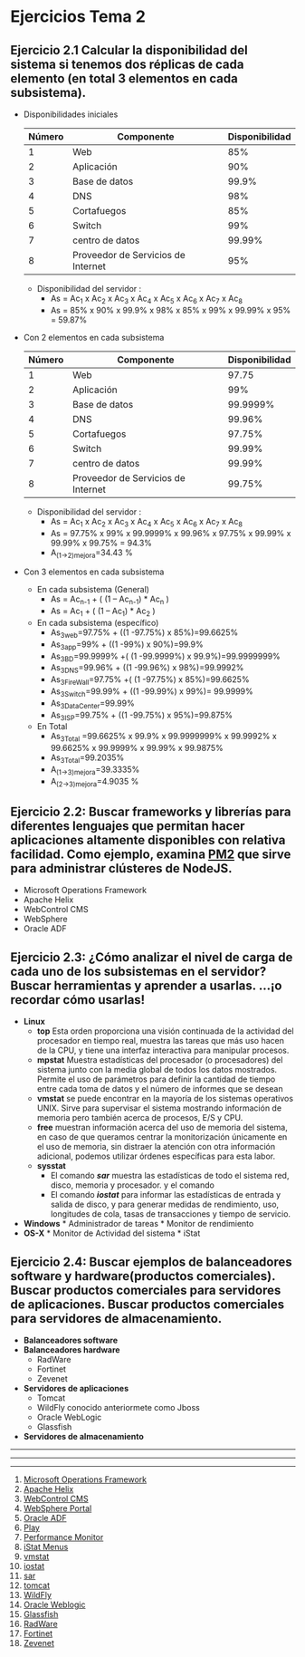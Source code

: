 # Ejercicios Tema 2

## Ejercicio 2.1 Calcular la disponibilidad del sistema si tenemos dos réplicas de cada elemento (en total 3 elementos en cada subsistema). 

* Disponibilidades iniciales 
	<table summary="Disponibilidad del sistema inicial">
	 	<thead>
			<tr>
			<th scope="col">Número</th>
			<th scope="col">Componente</th>
		   <th scope="col">Disponibilidad</th>
		   </tr>
	       </thead>
	       <tbody>
		 <tr> <td>1</td><td>Web </td><td> 85% </td></tr>
		   <tr><td>2 </td><td> Aplicación   </td><td> 90% </td> </tr>
		   <tr><td>3 </td><td> Base de datos   </td><td>99.9% </td> </tr>
		   <tr><td>4 </td><td> DNS   </td><td> 98%  </td> </tr>
		   <tr><td>5 </td><td> Cortafuegos   </td><td> 85% </td> </tr>
		   <tr><td>6 </td><td> Switch   </td><td> 99% </td> </tr>
		   <tr><td>7</td><td> centro de datos  </td><td> 99.99%  </td> </tr>
		   <tr><td>8</td><td> Proveedor de Servicios de Internet  </td><td> 95% </td> </tr>
	      </tbody>
	</table>


 	* Disponibilidad del servidor :  
		* As = Ac<sub>1</sub>  x Ac<sub>2</sub>  x Ac<sub>3</sub>  x Ac<sub>4</sub>  x Ac<sub>5</sub>  x Ac<sub>6</sub>  x Ac<sub>7</sub> x Ac<sub>8</sub>
		* As = 85% x 90% x 99.9% x 98% x 85% x 99% x 99.99% x 95% = 59.87%

* Con 2 elementos en cada subsistema 
	
	<table summary="Disponibilidad del sistema con 2 réplicas">
	 	<thead>
			<tr>
			<th scope="col">Número</th>
			<th scope="col">Componente</th>
		   <th scope="col">Disponibilidad</th>
		   </tr>
	       </thead>
	       <tbody>
		 <tr> <td>1</td><td>Web </td><td> 97.75 </td></tr>
		   <tr><td>2 </td><td> Aplicación   </td><td>99%</td> </tr>
		   <tr><td>3 </td><td> Base de datos   </td><td> 99.9999% </td> </tr>
		   <tr><td>4 </td><td> DNS   </td><td> 99.96% </td> </tr>
		   <tr><td>5 </td><td> Cortafuegos   </td><td>97.75% </td> </tr>
		   <tr><td>6 </td><td> Switch   </td><td> 99.99% </td> </tr>
		   <tr><td>7</td><td> centro de datos  </td><td> 99.99%  </td> </tr>
		   <tr><td>8</td><td> Proveedor de Servicios de Internet  </td><td> 99.75% </td> </tr>
	      </tbody>
	</table>

 	* Disponibilidad del servidor :  
		* As = Ac<sub>1</sub>  x Ac<sub>2</sub>  x Ac<sub>3</sub>  x Ac<sub>4</sub>  x Ac<sub>5</sub>  x Ac<sub>6</sub>  x Ac<sub>7</sub> x Ac<sub>8</sub> 
		* As = 97.75% x 99% x 99.9999% x 99.96% x 97.75% x 99.99% x 99.99% x 99.75% = 94.3%
		* A<sub>(1->2)mejora</sub>=34.43 %
		

* Con 3 elementos en cada subsistema 
	* En cada subsistema (General)
		* As = Ac<sub>n-1</sub> + ( (1 – Ac<sub>n-1</sub>) * Ac<sub>n</sub> )
		* As = Ac<sub>1</sub> + ( (1 – Ac<sub>1</sub>) * Ac<sub>2</sub> )
	* En cada subsistema (específico) 
		* As<sub>3web</sub>=97.75% + ((1 -97.75%) x 85%)=99.6625%
		* As<sub>3app</sub>=99% + ((1 -99%) x 90%)=99.9%
		* As<sub>3BD</sub>=99.9999% +( (1 -99.9999%) x 99.9%)=99.9999999%
		* As<sub>3DNS</sub>=99.96% + ((1 -99.96%) x 98%)=99.9992%
		* As<sub>3FireWall</sub>=97.75% +( (1 -97.75%) x 85%)=99.6625%
		* As<sub>3Switch</sub>=99.99% + ((1 -99.99%) x 99%)= 99.9999%	
		* As<sub>3DataCenter</sub>=99.99%
		* As<sub>3ISP</sub>=99.75% + ((1 -99.75%) x 95%)=99.875%		
	* En Total
		* As<sub>3Total</sub> =99.6625% x 99.9% x 99.9999999% x 99.9992% x 99.6625% x 99.9999% x 99.99% x 99.9875%	
		* As<sub>3Total</sub>=99.2035%
		* A<sub>(1->3)mejora</sub>=39.3335%
		* A<sub>(2->3)mejora</sub>=4.9035 %


##  Ejercicio 2.2: Buscar frameworks y librerías para diferentes lenguajes que permitan hacer aplicaciones altamente disponibles con relativa facilidad. Como ejemplo, examina [PM2](https://github.com/Unitech/pm2) que sirve para administrar clústeres de NodeJS. 
* Microsoft Operations Framework
* Apache Helix
* WebControl CMS
* WebSphere 
* Oracle ADF

## Ejercicio 2.3: ¿Cómo analizar el nivel de carga de cada uno de los subsistemas en el servidor? Buscar herramientas y aprender a usarlas. ...¡o recordar cómo usarlas! 
* __**Linux**__
	* **top** Esta orden proporciona una visión continuada de la actividad del procesador en tiempo real, muestra las tareas que más uso hacen de la CPU, y tiene una interfaz interactiva para manipular procesos. 
	* **mpstat** Muestra estadísticas del procesador (o procesadores) del sistema junto con la media global de todos los datos mostrados. Permite el uso de parámetros para definir la cantidad de tiempo entre cada toma de datos y el número de informes que se desean
	* **vmstat** se puede encontrar en la mayoría de los sistemas operativos UNIX. Sirve para supervisar el sistema mostrando información de memoria pero también acerca de procesos, E/S y CPU. 	
	* **free** muestran información acerca del uso de memoria del sistema, en caso de que queramos centrar la monitorización únicamente en el uso de memoria, sin distraer la atención con otra información adicional, podemos utilizar órdenes específicas para esta labor.
	* **sysstat** 
		* El comando ***sar*** muestra las estadísticas de todo el sistema red, disco, memoria y procesador. y el comando 
		*  El comando ***iostat*** para informar las estadísticas de entrada y salida de disco, y para generar medidas de rendimiento, uso, longitudes de cola, tasas de transacciones y tiempo de servicio.
* __**Windows**__
		* Administrador de tareas
		* Monitor de rendimiento
* __**OS-X**__
		* Monitor de Actividad del sistema
		* iStat

## Ejercicio 2.4: Buscar ejemplos de balanceadores software y hardware(productos comerciales). Buscar productos comerciales para servidores de aplicaciones. Buscar productos comerciales para servidores de almacenamiento. 
* __**Balanceadores software**__
* __**Balanceadores hardware**__
	* RadWare
	* Fortinet
	* Zevenet
* __**Servidores de aplicaciones**__
	* Tomcat
	* WildFly conocido anteriormete como Jboss	
	* Oracle WebLogic
	* Glassfish
* __**Servidores de almacenamiento**__

___
***
- - -	
1. [Microsoft Operations Framework](https://msdn.microsoft.com/es-es/library/aa560207.aspx)
2. [Apache Helix](http://helix.apache.org/)
3. [WebControl CMS](http://www.webcontrol.es/es/vision-global/que-es-webcontrol-cms/)
4. [WebSphere Portal](https://www-01.ibm.com/marketing/iwm/tnd/demo.jsp?id=WebSphere+Dashboard+Framework+Mar07&locale=es&ibm-refresh=Refresh)
5. [Oracle ADF](http://www.oracle.com/technetwork/developer-tools/adf/overview/index.html)
6. [Play](https://www.playframework.com/)
7. [Performance Monitor](https://technet.microsoft.com/es-es/library/cc749115(v=ws.11).aspx)
8. [iStat Menus](https://bjango.com/mac/istatmenus/#)
9. [vmstat](https://docs.oracle.com/cd/E24842_01/html/E23086/spmonitor-22.html#scrolltoc)
10. [iostat](https://docs.oracle.com/cd/E24842_01/html/E23086/spmonitor-4.html)
11. [sar](https://docs.oracle.com/cd/E24842_01/html/E23086/spmonitor-8.html#scrolltoc)
12. [tomcat](http://tomcat.apache.org/)
13. [WildFly](https://docs.jboss.org/author/display/WFLY10/Documentation?_sscc=t)
14. [Oracle Weblogic](http://www.oracle.com/technetwork/middleware/weblogic/overview/index-085209.html)
15. [Glassfish](https://glassfish.java.net/)
16. [RadWare](https://www.radware.com/products/alteon/)
17. [Fortinet](https://www.fortinet.com/products/application-delivery-controllers/fortiadc.html)
18. [Zevenet](https://www.zevenet.com/products/enterprise/hardware/)
